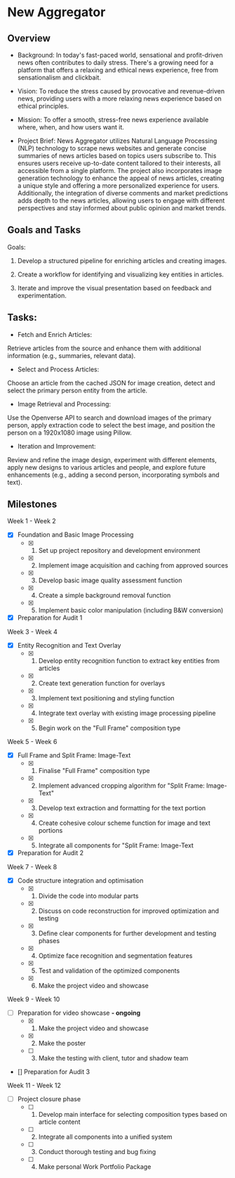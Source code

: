 # New Aggregator
## Overview
- Background:
In today's fast-paced world, sensational and profit-driven news often contributes to daily stress. There's a growing need for a platform that offers a relaxing and ethical news experience, free from sensationalism and clickbait.

 - Vision:
To reduce the stress caused by provocative and revenue-driven news, providing users with a more relaxing news experience based on ethical principles.

 - Mission:
To offer a smooth, stress-free news experience available where, when, and how users want it.

 - Project Brief:
News Aggregator utilizes Natural Language Processing (NLP) technology to scrape news websites and generate concise summaries of news articles based on topics users subscribe to. This ensures users receive up-to-date content tailored to their interests, all accessible from a single platform. The project also incorporates image generation technology to enhance the appeal of news articles, creating a unique style and offering a more personalized experience for users. Additionally, the integration of diverse comments and market predictions adds depth to the news articles, allowing users to engage with different perspectives and stay informed about public opinion and market trends.

## Goals and Tasks
Goals:
1. Develop a structured pipeline for enriching articles and creating images.

2. Create a workflow for identifying and visualizing key entities in articles.

3. Iterate and improve the visual presentation based on feedback and experimentation.

## Tasks:
 - Fetch and Enrich Articles:

Retrieve articles from the source and enhance them with additional information (e.g., summaries, relevant data).

 - Select and Process Articles:

Choose an article from the cached JSON for image creation, detect and select the primary person entity from the article.

 - Image Retrieval and Processing:

Use the Openverse API to search and download images of the primary person, apply extraction code to select the best image, and position the person on a 1920x1080 image using Pillow.

 - Iteration and Improvement:

Review and refine the image design, experiment with different elements, apply new designs to various articles and people, and explore future enhancements (e.g., adding a second person, incorporating symbols and text).


## Milestones
Week 1 - Week 2
  * [x] Foundation and Basic Image Processing
      * [x]  1. Set up project repository and development environment
      * [x]  2. Implement image acquisition and caching from approved sources
      * [x]  3. Develop basic image quality assessment function
      * [x]  4. Create a simple background removal function
      * [x]  5. Implement basic color manipulation (including B&W conversion)
  * [x] Preparation for Audit 1
   
Week 3 - Week 4       
  * [x] Entity Recognition and Text Overlay
      * [x]  1. Develop entity recognition function to extract key entities from articles
      * [x]  2. Create text generation function for overlays
      * [x]  3. Implement text positioning and styling function
      * [x]  4. Integrate text overlay with existing image processing pipeline
      * [x]  5. Begin work on the "Full Frame" composition type
    
Week 5 - Week 6
  * [x] Full Frame and Split Frame: Image-Text
      * [x] 1. Finalise "Full Frame" composition type
      * [x] 2. Implement advanced cropping algorithm for "Split Frame: Image-Text"
      * [x] 3. Develop text extraction and formatting for the text portion
      * [x] 4. Create cohesive colour scheme function for image and text portions
      * [x] 5. Integrate all components for "Split Frame: Image-Text
  * [x] Preparation for Audit 2

Week 7 - Week 8
  * [x] Code structure integration and optimisation
      * [x] 1. Divide the code into modular parts
      * [x] 2. Discuss on code reconstruction for improved optimization and testing
      * [x] 3. Define clear components for further development and testing phases
      * [x] 4. Optimize face recognition and segmentation features
      * [x] 5. Test and validation of the optimized components
      * [x] 6. Make the project video and showcase 
       
Week 9 - Week 10
  * [ ] Preparation for video showcase **- ongoing**
      * [x] 1. Make the project video and showcase 
      * [x] 2. Make the poster
      * [ ] 3. Make the testing with client, tutor and shadow team
  * [] Preparation for Audit 3
   
Week 11 - Week 12
  * [ ] Project closure phase
      * [ ] 1. Develop main interface for selecting composition types based on article content
      * [ ] 2. Integrate all components into a unified system
      * [ ] 3. Conduct thorough testing and bug fixing
      * [ ] 4. Make personal Work Portfolio Package
